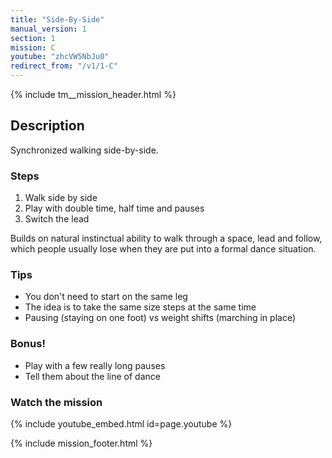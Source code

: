 ```yaml
---
title: "Side-By-Side"
manual_version: 1
section: 1
mission: C
youtube: "zhcVW5NbJu0"
redirect_from: "/v1/1-C"
---
```


{% include tm__mission_header.html %}

## Description

Synchronized walking side-by-side.

### Steps

1. Walk side by side
2. Play with double time, half time and pauses
3. Switch the lead

Builds on natural instinctual ability to walk through a space, lead and follow, which people usually lose when they are put into a formal dance situation.

### Tips

* You don't need to start on the same leg
* The idea is to take the same size steps at the same time
* Pausing (staying on one foot) vs weight shifts (marching in place) 

### Bonus! 

* Play with a few really long pauses
* Tell them about the line of dance

### Watch the mission

{% include youtube_embed.html id=page.youtube %}

{% include mission_footer.html %}
